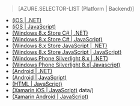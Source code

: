 > [AZURE.SELECTOR-LIST (Platform | Backend)]
- [(iOS | .NET)](/documentation/articles/mobile-services-dotnet-backend-ios-authorize-users-in-scripts/)
- [(iOS | JavaScript)](/documentation/articles/mobile-services-ios-authorize-users-in-scripts/)
- [(Windows 8.x Store C# | .NET)](/documentation/articles/mobile-services-dotnet-backend-windows-store-dotnet-authorize-users-in-scripts/)
- [(Windows 8.x Store C# | JavaScript)](/documentation/articles/mobile-services-windows-store-dotnet-authorize-users-in-scripts/)
- [(Windows 8.x Store JavaScript | .NET)](/documentation/articles/mobile-services-dotnet-backend-windows-store-javascript-authorize-users-in-scripts/)
- [(Windows 8.x Store JavaScript | JavaScript)](/documentation/articles/mobile-services-windows-store-javascript-authorize-users-in-scripts/)
- [(Windows Phone Silverlight 8.x | .NET)](/documentation/articles/mobile-services-dotnet-backend-windows-phone-authorize-users-in-scripts/)
- [(Windows Phone Silverlight 8.x| Javascript)](/documentation/articles/mobile-services-windows-phone-authorize-users-in-scripts/)
- [(Android | .NET)](/documentation/articles/mobile-services-dotnet-backend-android-authorize-users-in-scripts.md)
- [(Android | JavaScript)](/documentation/articles/mobile-services-android-authorize-users-in-scripts/)
- [(HTML | JavaScript)](/documentation/articles/mobile-services-html-authorize-users-in-scripts/)
- [(Xamarin iOS | JavaScript)](/documentation/articles/partner-xamarin-mobile-services-ios-authorize-users-in-scripts/)
data/)
- [(Xamarin Android | JavaScript)](/documentation/articles/partner-xamarin-mobile-services-android-authorize-users-in-scripts/)
